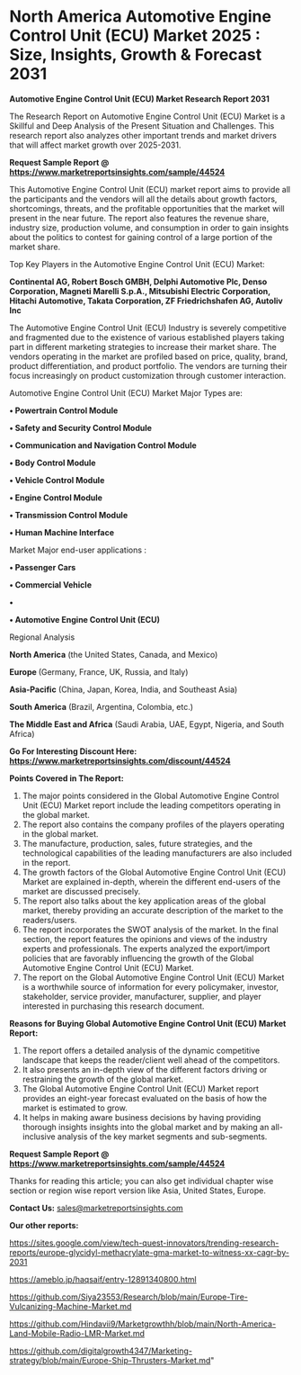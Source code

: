 # North America Automotive Engine Control Unit (ECU) Market 2025 : Size, Insights, Growth & Forecast 2031

<strong>Automotive Engine Control Unit (ECU) Market Research Report 2031</strong>

The Research Report on Automotive Engine Control Unit (ECU) Market is a Skillful and Deep Analysis of the Present Situation and Challenges. This research report also analyzes other important trends and market drivers that will affect market growth over 2025-2031.

<strong>Request Sample Report @ <a href=https://www.marketreportsinsights.com/sample/44524>https://www.marketreportsinsights.com/sample/44524</a></strong>

This Automotive Engine Control Unit (ECU) market report aims to provide all the participants and the vendors will all the details about growth factors, shortcomings, threats, and the profitable opportunities that the market will present in the near future. The report also features the revenue share, industry size, production volume, and consumption in order to gain insights about the politics to contest for gaining control of a large portion of the market share.

Top Key Players in the Automotive Engine Control Unit (ECU) Market:

<strong>Continental AG, Robert Bosch GMBH, Delphi Automotive Plc, Denso Corporation, Magneti Marelli S.p.A., Mitsubishi Electric Corporation, Hitachi Automotive, Takata Corporation, ZF Friedrichshafen AG, Autoliv Inc</strong>

The Automotive Engine Control Unit (ECU) Industry is severely competitive and fragmented due to the existence of various established players taking part in different marketing strategies to increase their market share. The vendors operating in the market are profiled based on price, quality, brand, product differentiation, and product portfolio. The vendors are turning their focus increasingly on product customization through customer interaction.

Automotive Engine Control Unit (ECU) Market Major Types are:

<strong>•  Powertrain Control Module

•  Safety and Security Control Module

•  Communication and Navigation Control Module

•  Body Control Module

•  Vehicle Control Module

•  Engine Control Module

•  Transmission Control Module

•  Human Machine Interface</strong>

Market Major end-user applications :

<strong>•  Passenger Cars

•  Commercial Vehicle

•  

•  Automotive Engine Control Unit (ECU)</strong>

Regional Analysis

</u><strong><b>North America</b></strong> (the United States, Canada, and Mexico)

<strong><b>Europe </b></strong>(Germany, France, UK, Russia, and Italy)

<strong><b>Asia-Pacific</b></strong> (China, Japan, Korea, India, and Southeast Asia)

<strong><b>South America</b></strong> (Brazil, Argentina, Colombia, etc.)

<strong><b>The Middle East and Africa</b></strong> (Saudi Arabia, UAE, Egypt, Nigeria, and South Africa)

<strong>Go For Interesting Discount Here: <a href=https://www.marketreportsinsights.com/discount/44524>https://www.marketreportsinsights.com/discount/44524</a></strong>

<strong>Points Covered in The Report:</strong>
<ol>
  <li>The major points considered in the Global Automotive Engine Control Unit (ECU) Market report include the leading competitors operating in the global market.</li>
  <li>The report also contains the company profiles of the players operating in the global market.</li>
  <li>The manufacture, production, sales, future strategies, and the technological capabilities of the leading manufacturers are also included in the report.</li>
  <li>The growth factors of the Global Automotive Engine Control Unit (ECU) Market are explained in-depth, wherein the different end-users of the market are discussed precisely.</li>
  <li>The report also talks about the key application areas of the global market, thereby providing an accurate description of the market to the readers/users.</li>
  <li>The report incorporates the SWOT analysis of the market. In the final section, the report features the opinions and views of the industry experts and professionals. The experts analyzed the export/import policies that are favorably influencing the growth of the Global Automotive Engine Control Unit (ECU) Market.</li>
  <li>The report on the Global Automotive Engine Control Unit (ECU) Market is a worthwhile source of information for every policymaker, investor, stakeholder, service provider, manufacturer, supplier, and player interested in purchasing this research document.</li>
</ol>
<strong>Reasons for Buying Global Automotive Engine Control Unit (ECU) Market Report:</strong>

<ol>
  <li>The report offers a detailed analysis of the dynamic competitive landscape that keeps the reader/client well ahead of the competitors.</li>
  <li>It also presents an in-depth view of the different factors driving or restraining the growth of the global market.</li>
  <li>The Global Automotive Engine Control Unit (ECU) Market report provides an eight-year forecast evaluated on the basis of how the market is estimated to grow.</li>
  <li>It helps in making aware business decisions by having providing thorough insights insights into the global market and by making an all-inclusive analysis of the key market segments and sub-segments.</li>
</ol>
<strong>Request Sample Report @ <a href=https://www.marketreportsinsights.com/sample/44524>https://www.marketreportsinsights.com/sample/44524</a></strong>


Thanks for reading this article; you can also get individual chapter wise section or region wise report version like Asia, United States, Europe.

<strong>Contact Us:</strong>
sales@marketreportsinsights.com

<strong>Our other reports:</strong>

<a href=https://sites.google.com/view/tech-quest-innovators/trending-research-reports/europe-glycidyl-methacrylate-gma-market-to-witness-xx-cagr-by-2031>https://sites.google.com/view/tech-quest-innovators/trending-research-reports/europe-glycidyl-methacrylate-gma-market-to-witness-xx-cagr-by-2031</a>

<a href=https://ameblo.jp/haqsaif/entry-12891340800.html>https://ameblo.jp/haqsaif/entry-12891340800.html</a>

<a href=https://github.com/Siya23553/Research/blob/main/Europe-Tire-Vulcanizing-Machine-Market.md>https://github.com/Siya23553/Research/blob/main/Europe-Tire-Vulcanizing-Machine-Market.md</a>

<a href=https://github.com/Hindavii9/Marketgrowthh/blob/main/North-America-Land-Mobile-Radio-LMR-Market.md>https://github.com/Hindavii9/Marketgrowthh/blob/main/North-America-Land-Mobile-Radio-LMR-Market.md</a>

<a href=https://github.com/digitalgrowth4347/Marketing-strategy/blob/main/Europe-Ship-Thrusters-Market.md>https://github.com/digitalgrowth4347/Marketing-strategy/blob/main/Europe-Ship-Thrusters-Market.md</a>"
